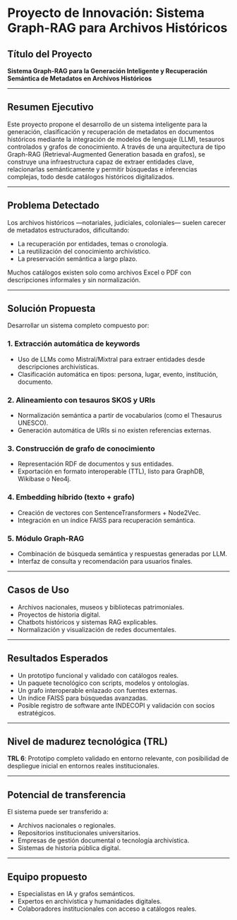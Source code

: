 
# Proyecto de Innovación: Sistema Graph-RAG para Archivos Históricos

## Título del Proyecto
**Sistema Graph-RAG para la Generación Inteligente y Recuperación Semántica de Metadatos en Archivos Históricos**

---

## Resumen Ejecutivo
Este proyecto propone el desarrollo de un sistema inteligente para la generación, clasificación y recuperación de metadatos en documentos históricos mediante la integración de modelos de lenguaje (LLM), tesauros controlados y grafos de conocimiento. A través de una arquitectura de tipo Graph-RAG (Retrieval-Augmented Generation basada en grafos), se construye una infraestructura capaz de extraer entidades clave, relacionarlas semánticamente y permitir búsquedas e inferencias complejas, todo desde catálogos históricos digitalizados.

---

## Problema Detectado
Los archivos históricos —notariales, judiciales, coloniales— suelen carecer de metadatos estructurados, dificultando:
- La recuperación por entidades, temas o cronología.
- La reutilización del conocimiento archivístico.
- La preservación semántica a largo plazo.

Muchos catálogos existen solo como archivos Excel o PDF con descripciones informales y sin normalización.

---

## Solución Propuesta
Desarrollar un sistema completo compuesto por:

### 1. **Extracción automática de keywords**
- Uso de LLMs como Mistral/Mixtral para extraer entidades desde descripciones archivísticas.
- Clasificación automática en tipos: persona, lugar, evento, institución, documento.

### 2. **Alineamiento con tesauros SKOS y URIs**
- Normalización semántica a partir de vocabularios (como el Thesaurus UNESCO).
- Generación automática de URIs si no existen referencias externas.

### 3. **Construcción de grafo de conocimiento**
- Representación RDF de documentos y sus entidades.
- Exportación en formato interoperable (TTL), listo para GraphDB, Wikibase o Neo4j.

### 4. **Embedding híbrido (texto + grafo)**
- Creación de vectores con SentenceTransformers + Node2Vec.
- Integración en un índice FAISS para recuperación semántica.

### 5. **Módulo Graph-RAG**
- Combinación de búsqueda semántica y respuestas generadas por LLM.
- Interfaz de consulta y recomendación para usuarios finales.

---

## Casos de Uso
- Archivos nacionales, museos y bibliotecas patrimoniales.
- Proyectos de historia digital.
- Chatbots históricos y sistemas RAG explicables.
- Normalización y visualización de redes documentales.

---

## Resultados Esperados
- Un prototipo funcional y validado con catálogos reales.
- Un paquete tecnológico con scripts, modelos y ontologías.
- Un grafo interoperable enlazado con fuentes externas.
- Un índice FAISS para búsquedas avanzadas.
- Posible registro de software ante INDECOPI y validación con socios estratégicos.

---

## Nivel de madurez tecnológica (TRL)
**TRL 6**: Prototipo completo validado en entorno relevante, con posibilidad de despliegue inicial en entornos reales institucionales.

---

## Potencial de transferencia
El sistema puede ser transferido a:
- Archivos nacionales o regionales.
- Repositorios institucionales universitarios.
- Empresas de gestión documental o tecnología archivística.
- Sistemas de historia pública digital.

---

## Equipo propuesto
- Especialistas en IA y grafos semánticos.
- Expertos en archivística y humanidades digitales.
- Colaboradores institucionales con acceso a catálogos reales.

